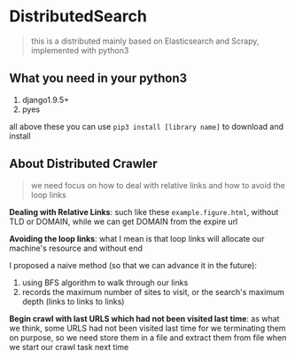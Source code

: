 # DistributedSearch

> this is a distributed mainly based on Elasticsearch and Scrapy, implemented with python3

## What you need in your python3

1. django1.9.5+
2. pyes

all above these you can use `pip3 install [library name]` to download and install

## About Distributed Crawler

> we need focus on how to deal with relative links and how to avoid the loop links

**Dealing with Relative Links**: such like these `example.figure.html`, without TLD or DOMAIN, while we can get DOMAIN from the expire url

**Avoiding the loop links**: what I mean is that loop links will allocate our machine's resource and without end

I proposed a naive method (so that we can advance it in the future):
1. using BFS algorithm to walk through our links
2. records the maximum number of sites to visit, or the search's maximum depth (links to links to links)

**Begin crawl with last URLS which had not been visited last time**: as what we think, some URLS had not been visited last time for we terminating them on purpose,
	so we need store them in a file and extract them from file when we start our crawl task next time
